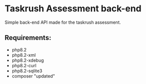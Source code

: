 # Taskrush Assessment back-end

Simple back-end API made for the taskrush assessment.

Requirements:
---
- php8.2
- php8.2-xml
- php8.2-xdebug
- php8.2-curl
- php8.2-sqlite3
- composer "updated"
